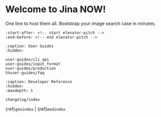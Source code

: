 # Welcome to Jina NOW!

One line to host them all. Bootstrap your image search case in minutes.

```{include} main.md
:start-after: <!-- start elevator-pitch -->
:end-before: <!-- end elevator-pitch -->
```

```{toctree}
:caption: User Guides
:hidden:

user-guides/cli_api
user-guides/input_format
user-guides/production
%%user-guides/faq

```

```{toctree}
:caption: Developer Reference
:hidden:
:maxdepth: 1

changelog/index
```

{ref}`genindex` | {ref}`modindex`

